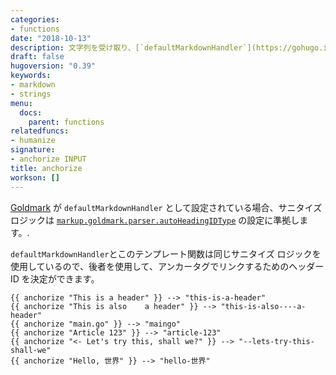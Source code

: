 ```yaml
---
categories:
- functions
date: "2018-10-13"
description: 文字列を受け取り、[`defaultMarkdownHandler`](https://gohugo.io/getting-started/configuration-markup#configure-markup) が Markdown ヘッダーに対して行うのと同じ方法でサニタイズします。
draft: false
hugoversion: "0.39"
keywords:
- markdown
- strings
menu:
  docs:
    parent: functions
relatedfuncs:
- humanize
signature:
- anchorize INPUT
title: anchorize
workson: []
---
```


[Goldmark](https://gohugo.io/getting-started/configuration-markup#goldmark) が `defaultMarkdownHandler` として設定されている場合、サニタイズ ロジックは [`markup.goldmark.parser.autoHeadingIDType`](https://gohugo.io/getting-started/configuration-markup#goldmark) の設定に準拠します。.

`defaultMarkdownHandler`とこのテンプレート関数は同じサニタイズ ロジックを使用しているので、後者を使用して、アンカータグでリンクするためのヘッダー ID を決定ができます。

```go-html-template
{{ anchorize "This is a header" }} --> "this-is-a-header"
{{ anchorize "This is also    a header" }} --> "this-is-also----a-header"
{{ anchorize "main.go" }} --> "maingo"
{{ anchorize "Article 123" }} --> "article-123"
{{ anchorize "<- Let's try this, shall we?" }} --> "--lets-try-this-shall-we"
{{ anchorize "Hello, 世界" }} --> "hello-世界"
```
